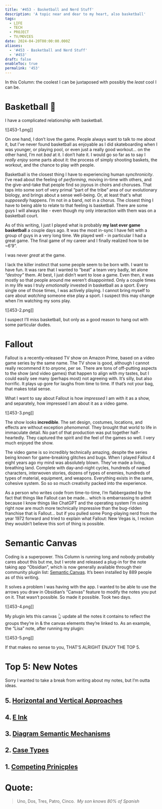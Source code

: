 ```yaml
---
title: '#453 - Basketball and Nerd Stuff'
description: 'A topic near and dear to my heart, also basketball'
tags:
  - LIFE
  - TECH
  - PROJECT
  - TV/MOVIES
date: 2024-04-20T00:00:00.000Z
aliases:
  - '#453 - Basketball and Nerd Stuff'
  - '#453'
draft: false
enableToc: true
permalink: '453'
---
```


In this Column: the coolest I can be juxtaposed with possibly the *least* cool I can be.

# Basketball 🏀

I have a complicated relationship with basketball.

![[453-1.png]]

On one hand, I don’t love the game. People always want to talk to me about it, but I’ve never found basketball as enjoyable as I did skateboarding when I was younger, or playing pool, or even just a really good workout… on the other hand, I’m not *bad* at it. I don’t hate it. I would go so far as to say I *really enjoy* some parts about it: the process of simply shooting baskets, the workout, and the chance to play *with* people.

Basketball is the closest thing I have to experiencing human *synchronicity*. I’ve read about the feeling of *performing*, moving in-time with others, and the give-and-take that people find so joyous in choirs and choruses. That taps into some sort of very primal “part of the tribe” area of our evolutionary biology, and brings about a sense well-being. Or, at least that's what *supposedly* happens. I’m not in a band, not in a chorus. The closest thing I have to being able to relate to that feeling is basketball. There are some guys I will always like - even though my only interaction with them was on a basketball court. 

As of this writing, I just I played what is probably **my last ever game basketball** a couple days ago. It was the most in-sync I have felt with a group of guys in a very long time. We played well - in particular I had a great game. The final game of my career and I finally realized how to be ~6’9”. 

I was never *great* at the game.

I lack the killer instinct that some people seem to be born with. I want to have fun. It was rare that I wanted to “beat” a team very badly, let alone *“destroy”* them. At best, I just didn’t want to lose a game. Even then, it was mostly so that people around me weren’t disappointed. Only a couple times in my life was I truly *emotionally* invested in basketball as a sport. Every single one of those times, I was actively playing. I cannot bring myself to care about *watching* someone else play a sport. I suspect this may change when I’m watching my sons play.

![[453-2.png]]

I suspect I’ll miss basketball, but only as a good reason to hang out with some particular dudes.

# Fallout

Fallout is a recently-released TV show on Amazon Prime, based on a video game series by the same name. The TV show is good, although I cannot really recommend it to *anyone*, per se. There are tons of off-putting aspects to the show (and video games) that happen to align with my tastes, but I could easily see many (perhaps most) not agreeing with. It’s silly, but also horrific. It plays up gore for laughs from time to time. If that’s not your bag, that makes total sense.

What I want to say about Fallout is how *impressed* I am with it as a show, and separately, how impressed I am about it as a video game. 

![[453-3.png]]

The show looks **incredible**. The set design, costumes, locations, and effects are without exception *phenomenal*. They brought that world to life in immaculate detail. No part of that production was put together half-heartedly. They captured the spirit and the feel of the games so well. I very much enjoyed the show.

The video game is so incredibly technically amazing, despite the series being known for game-breaking glitches and bugs. When I played Fallout 4 eight years ago my mind was absolutely blown. They’ve made a living, breathing land. Complete with day-and-night cycles, hundreds of named characters, interwoven stories, dozens of types of enemies, hundreds of types of material, equipment, and weapons. Everything exists in the same, cohesive system. So so so much creativity packed into the experience. 

As a person who writes code from time-to-time, I’m flabbergasted by the fact that things like Fallout can be made… which is embarrassing to admit because I know things like ChatGPT and the operating system I’m using right now are much more technically impressive than the bug-ridden franchise that is Fallout… but if you pulled some Pong-playing nerd from the year 1972 forward and tried to explain what Fallout: New Vegas is, I reckon they wouldn’t believe this sort of thing is possible.

# Semantic Canvas

Coding is a superpower. This Column is running long and nobody probably cares about this but me, but I wrote and released a plug-in for the note taking app “Obsidian”, which is now generally available through their community plugin list: [Semantic Canvas](https://obsidian.md/plugins?id=semantic-canvas). It’s been installed by 889 people as of this writing. 

It solves a problem I was having with the app. I wanted to be able to use the arrows you draw in Obsidian’s “Canvas” feature to modify the notes you put on it. That wasn’t possible. So made it possible. Took two days. 

![[453-4.png]]

My plugin lets this canvas 👆 update all the notes it contains to reflect the groups they’re in & the canvas elements they’re linked to. As an example, the “Lisa” note, after running my plugin:

![[453-5.png]]

If that makes no sense to you, THAT’S ALRIGHT ENJOY THE TOP 5.



# Top 5: New Notes

Sorry I wanted to take a break from writing about my notes, but I’m outta ideas.



## 5. [Horizontal and Vertical Approaches](https://www.gillespedia.com/Horizontal%20and%20Vertical%20Approaches)



## 4. [E Ink](https://www.gillespedia.com/E%20Ink)



## 3. [Diagram Semantic Mechanisms](https://www.gillespedia.com/Diagram%20Semantic%20Mechanisms)



## 2. [Case Types](https://www.gillespedia.com/Case%20Types)



## 1. [Competing Prinicples](https://www.gillespedia.com/Competing%20Principles)



# **Quote:**



> Uno, Dos, Tres, Patro, Cinco.  
> <cite>My son knows 80% of Spanish</cite>
